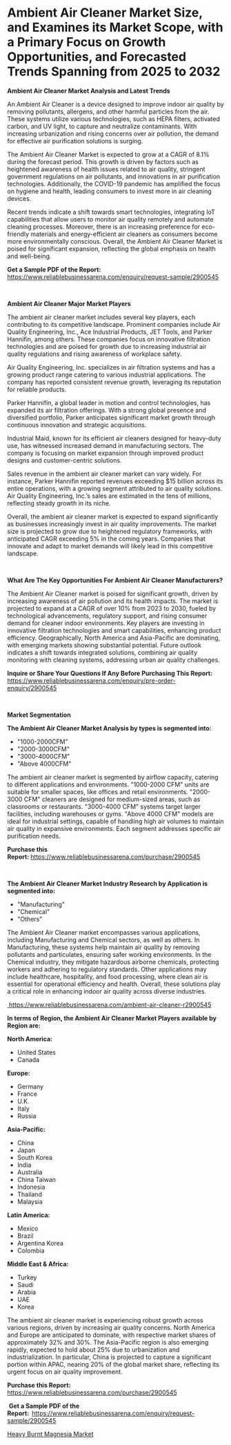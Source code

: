 <p><h1>Ambient Air Cleaner Market Size, and Examines its Market Scope, with a Primary Focus on Growth Opportunities, and Forecasted Trends Spanning from 2025 to 2032</h1></p><p><strong>Ambient Air Cleaner Market Analysis and Latest Trends</strong></p>
<p><p>An Ambient Air Cleaner is a device designed to improve indoor air quality by removing pollutants, allergens, and other harmful particles from the air. These systems utilize various technologies, such as HEPA filters, activated carbon, and UV light, to capture and neutralize contaminants. With increasing urbanization and rising concerns over air pollution, the demand for effective air purification solutions is surging.</p><p>The Ambient Air Cleaner Market is expected to grow at a CAGR of 8.1% during the forecast period. This growth is driven by factors such as heightened awareness of health issues related to air quality, stringent government regulations on air pollutants, and innovations in air purification technologies. Additionally, the COVID-19 pandemic has amplified the focus on hygiene and health, leading consumers to invest more in air cleaning devices. </p><p>Recent trends indicate a shift towards smart technologies, integrating IoT capabilities that allow users to monitor air quality remotely and automate cleaning processes. Moreover, there is an increasing preference for eco-friendly materials and energy-efficient air cleaners as consumers become more environmentally conscious. Overall, the Ambient Air Cleaner Market is poised for significant expansion, reflecting the global emphasis on health and well-being.</p></p>
<p><strong>Get a Sample PDF of the Report:&nbsp;</strong> <a href="https://www.reliablebusinessarena.com/enquiry/request-sample/2900545?utm_campaign=2461&utm_medium=2&utm_source=Github&utm_content=ia&utm_term=16032025&utm_id=ambient-air-cleaner">https://www.reliablebusinessarena.com/enquiry/request-sample/2900545</a></p>
<p>&nbsp;</p>
<p><strong>Ambient Air Cleaner Major Market Players</strong></p>
<p><p>The ambient air cleaner market includes several key players, each contributing to its competitive landscape. Prominent companies include Air Quality Engineering, Inc., Ace Industrial Products, JET Tools, and Parker Hannifin, among others. These companies focus on innovative filtration technologies and are poised for growth due to increasing industrial air quality regulations and rising awareness of workplace safety.</p><p>Air Quality Engineering, Inc. specializes in air filtration systems and has a growing product range catering to various industrial applications. The company has reported consistent revenue growth, leveraging its reputation for reliable products.</p><p>Parker Hannifin, a global leader in motion and control technologies, has expanded its air filtration offerings. With a strong global presence and diversified portfolio, Parker anticipates significant market growth through continuous innovation and strategic acquisitions.</p><p>Industrial Maid, known for its efficient air cleaners designed for heavy-duty use, has witnessed increased demand in manufacturing sectors. The company is focusing on market expansion through improved product designs and customer-centric solutions.</p><p>Sales revenue in the ambient air cleaner market can vary widely. For instance, Parker Hannifin reported revenues exceeding $15 billion across its entire operations, with a growing segment attributed to air quality solutions. Air Quality Engineering, Inc.’s sales are estimated in the tens of millions, reflecting steady growth in its niche.</p><p>Overall, the ambient air cleaner market is expected to expand significantly as businesses increasingly invest in air quality improvements. The market size is projected to grow due to heightened regulatory frameworks, with anticipated CAGR exceeding 5% in the coming years. Companies that innovate and adapt to market demands will likely lead in this competitive landscape.</p></p>
<p>&nbsp;</p>
<p><strong>What Are The Key Opportunities For Ambient Air Cleaner Manufacturers?</strong></p>
<p><p>The Ambient Air Cleaner market is poised for significant growth, driven by increasing awareness of air pollution and its health impacts. The market is projected to expand at a CAGR of over 10% from 2023 to 2030, fueled by technological advancements, regulatory support, and rising consumer demand for cleaner indoor environments. Key players are investing in innovative filtration technologies and smart capabilities, enhancing product efficiency. Geographically, North America and Asia-Pacific are dominating, with emerging markets showing substantial potential. Future outlook indicates a shift towards integrated solutions, combining air quality monitoring with cleaning systems, addressing urban air quality challenges.</p></p>
<p><strong>Inquire or Share Your Questions If Any Before Purchasing This Report:</strong> <a href="https://www.reliablebusinessarena.com/enquiry/pre-order-enquiry/2900545?utm_campaign=2461&utm_medium=2&utm_source=Github&utm_content=ia&utm_term=16032025&utm_id=ambient-air-cleaner">https://www.reliablebusinessarena.com/enquiry/pre-order-enquiry/2900545</a></p>
<p>&nbsp;</p>
<p><strong>Market Segmentation</strong></p>
<p><strong>The Ambient Air Cleaner Market Analysis by types is segmented into:</strong></p>
<p><ul><li>"1000-2000CFM"</li><li>"2000-3000CFM"</li><li>"3000-4000CFM"</li><li>"Above 4000CFM"</li></ul></p>
<p><p>The ambient air cleaner market is segmented by airflow capacity, catering to different applications and environments. "1000-2000 CFM" units are suitable for smaller spaces, like offices and retail environments. "2000-3000 CFM" cleaners are designed for medium-sized areas, such as classrooms or restaurants. "3000-4000 CFM" systems target larger facilities, including warehouses or gyms. "Above 4000 CFM" models are ideal for industrial settings, capable of handling high air volumes to maintain air quality in expansive environments. Each segment addresses specific air purification needs.</p></p>
<p><strong>Purchase this Report:&nbsp;</strong><a href="https://www.reliablebusinessarena.com/purchase/2900545?utm_campaign=2461&utm_medium=2&utm_source=Github&utm_content=ia&utm_term=16032025&utm_id=ambient-air-cleaner">https://www.reliablebusinessarena.com/purchase/2900545</a></p>
<p>&nbsp;</p>
<p><strong>The Ambient Air Cleaner Market Industry Research by Application is segmented into:</strong></p>
<p><ul><li>"Manufacturing"</li><li>"Chemical"</li><li>"Others"</li></ul></p>
<p><p>The Ambient Air Cleaner market encompasses various applications, including Manufacturing and Chemical sectors, as well as others. In Manufacturing, these systems help maintain air quality by removing pollutants and particulates, ensuring safer working environments. In the Chemical industry, they mitigate hazardous airborne chemicals, protecting workers and adhering to regulatory standards. Other applications may include healthcare, hospitality, and food processing, where clean air is essential for operational efficiency and health. Overall, these solutions play a critical role in enhancing indoor air quality across diverse industries.</p></p>
<p><a href="https://www.reliablebusinessarena.com/ambient-air-cleaner-r2900545?utm_campaign=2461&utm_medium=2&utm_source=Github&utm_content=ia&utm_term=16032025&utm_id=ambient-air-cleaner">&nbsp;https://www.reliablebusinessarena.com/ambient-air-cleaner-r2900545</a></p>
<p><strong>In terms of Region, the Ambient Air Cleaner Market Players available by Region are:</strong></p>
<p>
    <p> <strong> North America: </strong>
        <ul>
            <li>United States</li>
            <li>Canada</li>
        </ul>
        </p> 
    <p> <strong> Europe: </strong>
        <ul>
            <li>Germany</li>
            <li>France</li>
            <li>U.K.</li>
            <li>Italy</li>
            <li>Russia</li>
        </ul>
        </p> 
    <p> <strong> Asia-Pacific: </strong>
        <ul>
            <li>China</li>
            <li>Japan</li>
            <li>South Korea</li>
            <li>India</li>
            <li>Australia</li>
            <li>China Taiwan</li>
            <li>Indonesia</li>
            <li>Thailand</li>
            <li>Malaysia</li>
        </ul>
        </p> 
    <p> <strong> Latin America: </strong>
        <ul>
            <li>Mexico</li>
            <li>Brazil</li>
            <li>Argentina Korea</li>
            <li>Colombia</li>
        </ul>
        </p> 
    <p> <strong> Middle East & Africa: </strong>
        <ul>
            <li>Turkey</li>
            <li>Saudi</li>
            <li>Arabia</li>
            <li>UAE</li>
            <li>Korea</li>
        </ul>
    </p>
    </p>
<p><p>The ambient air cleaner market is experiencing robust growth across various regions, driven by increasing air quality concerns. North America and Europe are anticipated to dominate, with respective market shares of approximately 32% and 30%. The Asia-Pacific region is also emerging rapidly, expected to hold about 25% due to urbanization and industrialization. In particular, China is projected to capture a significant portion within APAC, nearing 20% of the global market share, reflecting its urgent focus on air quality improvement.</p></p>
<p><strong>Purchase this Report: </strong><a href="https://www.reliablebusinessarena.com/purchase/2900545?utm_campaign=2461&utm_medium=2&utm_source=Github&utm_content=ia&utm_term=16032025&utm_id=ambient-air-cleaner">https://www.reliablebusinessarena.com/purchase/2900545</a></p>
<p>&nbsp;<strong>Get a Sample PDF of the Report:&nbsp;&nbsp;</strong><a href="https://www.reliablebusinessarena.com/enquiry/request-sample/2900545?utm_campaign=2461&utm_medium=2&utm_source=Github&utm_content=ia&utm_term=16032025&utm_id=ambient-air-cleaner">https://www.reliablebusinessarena.com/enquiry/request-sample/2900545</a></p>
<p><strong></strong></p>
<p><p><a href="https://github.com/janraimondo83/Market-Research-Report-List-1/blob/main/heavy-burnt-magnesia-market.md?utm_campaign=2461&utm_medium=2&utm_source=Github&utm_content=ia&utm_term=16032025&utm_id=ambient-air-cleaner">Heavy Burnt Magnesia Market</a></p></p>